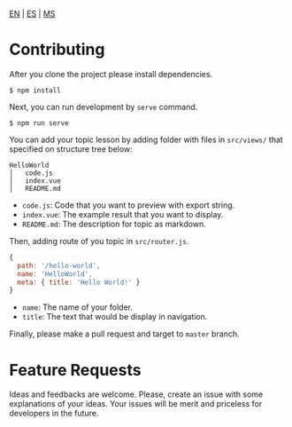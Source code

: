 [EN](CONTRIBUTING.md) | [ES](CONTRIBUTING_es.md) | [MS](CONTRIBUTING_ms.md)
# Contributing

After you clone the project please install dependencies.

```
$ npm install
```

Next, you can run development by `serve` command.

```
$ npm run serve
```

You can add your topic lesson by adding folder with files in `src/views/` that specified on structure tree below:

```
HelloWorld
│   code.js
│   index.vue
│   README.md
```

* `code.js`: Code that you want to preview with export string.
* `index.vue`: The example result that you want to display.
* `README.md`: The description for topic as markdown.

Then, adding route of you topic in `src/router.js`.

```javascript
{
  path: '/hello-world',
  name: 'HelloWorld',
  meta: { title: 'Hello World!' }
}
```

* `name`: The name of your folder.
* `title`: The text that would be display in navigation.

Finally, please make a pull request and target to `master` branch.

# Feature Requests

Ideas and feedbacks are welcome. Please, create an issue with some explanations of your ideas. Your issues will be merit and priceless for developers in the future.
